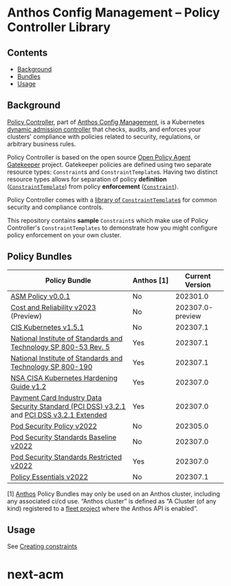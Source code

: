 # Anthos Config Management – Policy Controller Library

## Contents
- [Background](#background)
- [Bundles](#bundles)
- [Usage](#usage)

## Background

[Policy Controller](https://cloud.google.com/anthos-config-management/docs/concepts/policy-controller), part of [Anthos Config Management](https://cloud.google.com/anthos-config-management/), is a Kubernetes [dynamic admission controller](https://kubernetes.io/docs/reference/access-authn-authz/extensible-admission-controllers/) that checks, audits, and enforces your clusters' compliance with policies related to security, regulations, or arbitrary business rules.

Policy Controller is based on the open source [Open Policy Agent Gatekeeper](https://github.com/open-policy-agent/gatekeeper) project. Gatekeeper policies are defined using two separate resource types: `Constraint`s and `ConstraintTemplate`s. Having two distinct resource types allows for separation of policy **definition** ([`ConstraintTemplate`](https://cloud.google.com/anthos-config-management/docs/concepts/policy-controller#constraint_templates)) from policy **enforcement** ([`Constraint`](https://cloud.google.com/anthos-config-management/docs/concepts/policy-controller#constraints)).

Policy Controller comes with a [library of `ConstraintTemplate`s](https://cloud.google.com/anthos-config-management/docs/reference/constraint-template-library) for common security and compliance controls.

This repository contains **sample** `Constraint`s which make use of Policy Controller's `ConstraintTemplates` to demonstrate how you might configure policy enforcement on your own cluster.

## Policy Bundles
| Policy Bundle | Anthos&nbsp;[1] | Current Version |
| --- | --- | --- |
| [ASM Policy v0.0.1](./bundles/asm-policy-v0.0.1) | No | 202301.0 |
| [Cost and Reliability v2023](./anthos-bundles/cost-reliability-v2023) (Preview)| No | 202307.0-preview |
| [CIS Kubernetes v1.5.1](./bundles/cis-k8s-v1.5.1) | No | 202307.1 |
| [National Institute of Standards and Technology SP 800-53 Rev. 5](./anthos-bundles/nist-sp-800-53-r5) | Yes | 202307.1 |
| [National Institute of Standards and Technology SP 800-190](./anthos-bundles/nist-sp-800-190) | Yes | 202307.1 |
| [NSA CISA Kubernetes Hardening Guide v1.2](./anthos-bundles/nsa-cisa-k8s-v1.2) | Yes | 202307.0 |
| [Payment Card Industry Data Security Standard (PCI DSS) v3.2.1](./anthos-bundles/pci-dss-v3.2.1) and [PCI DSS v3.2.1 Extended](./anthos-bundles/pci-dss-v3.2.1-extended) | Yes | 202307.0 |
| [Pod Security Policy v2022](./bundles/psp-v2022) | No | 202305.0 |
| [Pod Security Standards Baseline v2022](./bundles/pss-baseline-v2022) | No | 202307.0 |
| [Pod Security Standards Restricted v2022](./anthos-bundles/pss-restricted-v2022) | Yes | 202307.0 |
| [Policy Essentials v2022](./bundles/policy-essentials-v2022) | No | 202307.1 |

[1] [Anthos](https://cloud.google.com/anthos) Policy Bundles may only be used on an Anthos cluster, including any associated ci/cd use. “Anthos cluster” is defined as “A Cluster (of any kind) registered to a [fleet project](https://cloud.google.com/anthos/fleet-management/docs/fleet-concepts) where the Anthos API is enabled”.

## Usage

See [Creating constraints](https://cloud.google.com/anthos-config-management/docs/how-to/creating-constraints)
# next-acm
